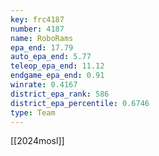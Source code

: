 ```yaml
---
key: frc4187
number: 4187
name: RoboRams
epa_end: 17.79
auto_epa_end: 5.77
teleop_epa_end: 11.12
endgame_epa_end: 0.91
winrate: 0.4167
district_epa_rank: 586
district_epa_percentile: 0.6746
type: Team
---
```

[[2024mosl]]
